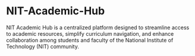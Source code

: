 # NIT-Academic-Hub
NIT Academic Hub is a centralized platform designed to streamline access to academic resources, simplify curriculum navigation, and enhance collaboration among students and faculty of the National Institute of Technology (NIT) community.
